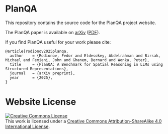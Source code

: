 # PlanQA

This repository contains the source code for the PlanQA project website.

The PlanQA paper is available on [arXiv](https://arxiv.org/abs/2507.07644v1)
([PDF](https://arxiv.org/pdf/2507.07644v1)).

If you find PlanQA useful for your work please cite:
```
@article{rodionov2025planqa,
  author    = {Rodionov, Fedor and Eldesokey, Abdelrahman and Birsak, Michael and Femiani, John and Ghanem, Bernard and Wonka, Peter},
  title     = {PlanQA: A Benchmark for Spatial Reasoning in LLMs using Structured Representations},
  journal   = {arXiv preprint},
  year      = {2025},
}
```

# Website License
<a rel="license" href="http://creativecommons.org/licenses/by-sa/4.0/"><img alt="Creative Commons License" style="border-width:0" src="https://i.creativecommons.org/l/by-sa/4.0/88x31.png" /></a><br />This work is licensed under a <a rel="license" href="http://creativecommons.org/licenses/by-sa/4.0/">Creative Commons Attribution-ShareAlike 4.0 International License</a>.
